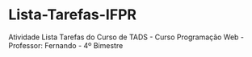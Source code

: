 # Lista-Tarefas-IFPR
Atividade Lista Tarefas do Curso de TADS - Curso Programação Web  - Professor: Fernando - 4º Bimestre 
